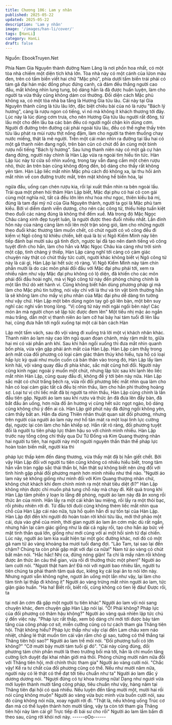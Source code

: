 ```yaml
---
title: Chương 106: Lam y nhân
published: 2025-05-22
updated: 2025-05-22
description: 'Lam y nhân'
image: '/images/han-li/cover/'
tags: [HanLi]
category: HanLi
draft: false
---
```


Nguồn: EbookTruyen.Net

Phía Nam Gia Nguyên thành đường Nam Lăng là nơi phồn hoa
nhất, có một tòa nhà chiếm một diện tích khá lớn. Tòa nhà này có
một cánh của lứon màu đen, trên có tấm biển viết hai chữ "Mặc
phủ", phía dưới tấm biển trái phải có tám gã đại hán mặc đồng
phục đứng canh, cả đám đều thẳng người cao đầu, mắt không
nhìn lung tung, bộ dáng hẳn là đã được huấn luyện, làm cho
người ta vừa thấy cũng không dám coi thường.
Đối diện cách Mặc phủ không xa, có một tòa nhà ba tầng là
Hương Gia tửu lâu. Cái này tại Gia Nguyên thành cũng là tửu lâu
lớn, đặc biệt chiêu bài của nó là rượu "Bách lý hương", càng là
rượu ngon có tiếng, vì nó mà không ít khách thương tới đây.
Lúc này là lúc dùng cơm trưa, cho nên Hương Gia tửu lâu người
rất đông, từ lầu một cho đến lầu ba các bàn đều có người ngồi
chận kín dùng cơm.
Người đi đường trên đường cái phái ngoài tửu lâu, đều có thể
nghe thấy trên tửu lâu phát ra mùi rượu thịt nồng đậm, làm cho
người ta thèm thuồng chay nước miếng, thật là mê người.
Trên một cái màn nhìn ra đường tại lầu hai có một gã thanh niên
đang ngồi, trên bàn cũn có chút đồ ăn cùng một bình rượu nổi
tiếng "Bách lý hương". Sau lưng thanh niên này có một gã cự hán
đang đứng, người này chính là Hàn Lập vừa ra ngoài tìm hiểu tin
tức.
Hàn Lập lúc này từ cửa sổ nhìn xuống, trong tay vẫn đang cầm
một chén rượu nhỏ, thức ăn trên bàn cũng không động đến, bộ
dáng cho thấy rất không yên tâm.
Hàn Lập liếc mắt nhìn Mặc phủ cách đó không xa, lại thu hồi ánh
mắt nhìn về con đường trước mắt, trên mặt không hề biến hóa, lại

ngửa đầu, uống cạn chén rượu kia, rồi lại xuất thần nhìn ra bên
ngoài lầu.
Trải qua một phen hỏi thăm Hàn Lập biết, Mặc đại phu có hai cô
con gái cùng một nghĩa nữ, tất cả đều lớn lên như hoa như ngọc,
thiên kiều bá mị, đúng là tam đại mỹ nữ của Gia Nguyên thành,
người ta gọi là Mặc phủ tam kiều.
Bởi vì diễm danh viễn dương, cho nên các công tử, thiếu hiệp
tuấn kiệt theo đuổi các nàng đúng là không thể đếm xuể.
Mà trong đó Mặc Ngọc Châu càng xinh đẹp tuyệt luân, là người
được theo đuổi nhiều nhất. Lần đính hôn này của nàng càng làm
nổi lên một trận sóng gió, làm cho những người theo đuổi khác
thương tâm muốn chết, có chút người có võ công đều đi kiếm vị
Ngô công tử khiêu chiến, kết quả là bị vị Ngô Kiếm Minh này liên
tiếp đánh bại mười sáu gã tình địch, ngược lại đã tạo nên danh
tiếng võ công tuyệt đỉnh cho hắn, làm cho hắn và Mặc Ngọc Châu
kia càng như trời sinh một cặp, tình chàng ý thiếp.
Hàn Lập càng nghĩ tới càng có cảm giác chuyện này thật có chút
thấy tức cười, người khác không biết vị Ngô công tử này là cái gì,
Hàn Lập lại hết sức rõ ràng.
Vị Ngô Kiếm Minh này tám chín phần mười là do các môn phái
đối đầu với Mặc đại phu phái tới, xem ra nhiều năm như vậy Mặc
đại phu không có lộ diện, đã khiến cho các môn phái đối đầu hoài
nghi, mà vị Ngô công tử này đến phỏng chừng chính là một lần
thử dò xét hành vi. Cũng không biết hắn dùng phương pháp gì
mà làm cho Mặc phủ tin tưởng, nói vậy chỉ với lá thư và tín vật
bình thường hẳn là sẽ không làm cho mấy vị phu nhân của Mặc
đại phu dễ dàng tin tưởng như vậy chứ.
Hàn Lập một bên dùng ngón tay gõ gõ lên bàn, một bên suy nghĩ
các nghi vấn trong lòng.
"Vị công tử này mời ngài ngồi bên này! Các món ăn mà người
chọn sẽ lập tức được đem lên" Một tiểu nhị mặc áo ngắn màu
trắng, dẫn một vị thanh niên áo lam cỡ hai bảy hai tám tuổi đi lên
lầu hai, cũng đưa hắn tới ngồi xuống tại một cái bàn cách Hàn

Lập một tấm vách, sau đó vội vàng đi xuống trả lời một vị khách
nhân khác.
Thanh niên áo lam này cao lớn ngũ quan đoan chánh, mày rậm
mắt to, giữa hai mi có vài phần anh khí.
Sau khi hắn ngồi xuống thì đưa mắt nhìn quanh bốn phía, vừa
vặn gặp phải ánh mắt của Hàn Lập.
Hàn Lập cảm thấy trong ánh mắt của đối phương có loại cảm giác
thâm thúy khó hiểu, tựa hồ có loại hấp lực kỳ quái như muốn
cuốn cả bản thân vào trong đó, Hàn Lập lấy làm kinh hãi, vội vàng
quay đầu đi phía khác, sắc mặt cũng hơi đổi.
Người này cũng kinh ngạc ngoài ý muốn một chút, nhưng lập tức
sau khi lạnh lẽo liếc mắt nhìn Hàn Lập, cũng quay đầu đi, không
để ý tới bên này nữa.
Hàn Lập sắc mặt có chút trắng bệch ra, vừa rồi đối phương liếc
mắt nhìn qua làm cho hắn có loại cảm giác tất cả đều bị nhìn
thấu, làm cho hắn phi thường hoảng sợ.
Loại tư vị chỉ liếc mắt đã bị người ta nhìn thấu, Hàn Lập cũng
chính là lần đầu tiên gặp.
Người áo lam sau khi rượu và thức ăn đã đưa lên đầy bàn, đã bắt
đầu ăn uống, hơn nữa đồ ăn hương vị cũng hết sức ngọt ngào,
bộ dáng cũng không chú ý đến ai cả.
Hàn Lập giờ phút này đã đứng ngồi không yên, cảm thấy bất an.
Hắn đa dùng Thiên nhãn thuật quan sát đối phương, nhưng trên
người của người áo lam này mơ hồ tản mát ra một loại linh lực
cường đại, ngược lại còn làm cho hắn khiếp sợ. Hắn rất rõ ràng,
đối phương tuyệt đối là người tu tiên pháp lực thâm hậu so với
chính mình nhiều.
Hàn Lập trước nay tổng cộng chỉ thấy qua Dư Tử Đồng và Kim
Quang thượng nhân hai người tu tiên, hai người này một người
nguyên thần thân thể pháp lực hoàn toàn biến mất, người kia thì

pháp lực thấp kém đến đáng thương, vừa thấy mặt đã bị hắn giết
chết. Bởi vậy Hàn Lập đối với người tu tiên cũng không có nhiều
hiểu biết, trong tâm hắn vẫn tràn ngập sắc thái thần bí, hắn thật
sự không biết nên ứng đối với tình hình gặp phải đối phương
mạnh hơn mình nhiều như thế nào.
"Người áo lam này sẽ không giống như mình đối với Kim Quang
thượng nhân chứ, không chút khách khí đem chính mình ra một
nhát tiêu diệt đi?" Hàn Lập không nhịn được chỉ muốn phá tung
chỗ này mà chạy đi.
Kết quả trong khi Hàn Lập tâm phiền ý loạn lo lắng đề phòng,
người áo lam này đã ăn xong rồi thức ăn của mình. Hắn lấy ra
một cái khăn lau miệng, rồi lấy ra một thỏi bạc, rồi phiêu nhiên rời
đi. Từ đầu tới đuôi cũng không thèm liếc mắt nhìn qua chỗ của
Hàn Lập cái nào nữa, tựa hồ quên hẳn đi sự tồn tại của Hàn Lập.
Hàn Lập đợi đến khi người đó hoàn toàn rời khỏi tửu lâu, mới thở
phào một cái, dựa vào ghế của mình, thời gian người áo lam ăn
cơm mặc dù rất ngắn, nhưng hắn lại cảm giác giống như là dài cả
ngày rồi, tạo cho hắn áp bức về mặt tinh thần quá lớn, giống như
mới cùng với ai một hồi sinh tử đại chiến.
Lúc này, người áo lam kia xuất hiện tại một góc đường khác, nơi
đó có một gã nam tử áo vàng khoảng ba mươi tuổi đang đợi.
"Lão Tam, tại sao lại đến chậm? Chúng ta còn phải gặp mặt với
đại ca nữa!" Nam tử áo vàng có chút bất mãn nói.
"Hắc hắc! Nhị ca, đừng nóng giận! Ta chỉ là mấy năm rồi không
được ăn thức ăn cảu thế gian, vừa rồi đi thưởng thức một phen!"
Người áo lam cười nói.
"Ngươi thật ham ăn! Đã nói với ngươi bao nhiêu lần, người tu tiên
chúng ta phải thanh tâm quả dục, kiêng kỵ cái loại ăn to nói lớn
này. Nhưng ngươi vẫn không nghe, ngươi ăn uống một lần như
vậy, lại làm cho tâm tính lại thấp đi không ít" Người áo vàng trừng
mắt nhìn người áo lam, tức giận giáo huấn.
"Ha ha! Biết rồi, biết rồi, cũng không có tìen lệ đâu! Được rồi, ta

tại nơi ăn cơm đã gặp một người tu tiên khác" Người áo lam vội
nói sang chuyện khác, đem chuyện gặp Hàn Lập nói lại.
"Ồ! Phải không? Pháp lực của đối phương có thâm hậu không?"
Người áo vàng quả nhiên lập tức chú ý đến việc này.
"Pháp lực rất thấp, xem bộ dáng chỉ mới tới được bảy tám tầng
của công pháp cơ sở, miễn cưỡng cũng có tư cách tham gia
Thăng tiên hội. Thật không hiểu? Pháp lực thấp như vậy clại đến
Lam châu xem náo nhiệt, chẳng lẻ thật muốn tìm cái vận rắm chó
gì sao, tưởng có thể thắng tại Thăng tiên hội sao?" Người áo lam
trề môi nói.
"Đối phương tuổi có lớn không?"
"Cỡ mười bảy mười tám tuổi gì đó".
"Cái này cũng đúng, đối phương tám chín phần mười là theo
trưởng bối mà tới, hẳn là chỉ muốn tăng cường lịch duyệt đại khai
nhãn giới mà thôi. Phỏng chừng mười năm nữa đối với Thăng tiên
hội, mới chính thức tham gia" Người áo vàng cười nói.
"Chắc vậy! Kể ra tư chất của đối phương cũng có thể. Nếu như
mười năm nữa, người này có lẽ thật có thể đạt tới tiêu chuẩn như
ta" Người áo lam đắc ý dương dương nói.
"Ngươi đừng có tự khoa trương nữa! Dạng như ngươi vừa mới
luyện thành mười tầng công pháp, tiêu chuẩn như vậy, hàng năm
tại Thăng tiên đại hội có quá nhiều. Nếu luyện đến tầng mười một,
mười hai rồi nói cũng không muộn" Người áo vàng vừa bực mình
vừa buồn cười nói, sau đó cũng không nói nữa, xoay người rời đi.
"Thật là, nếu không uống Trúc cơ đan mà có thể luyện thành hơn
mười tầng, vậy ta còn tới tham gia Thăng tiên hội này làm cái gì!
Trực tiếp đi bái sư cho rồi" Người áo lam lầm bầm đi theo sau,
cũng rời khỏi nơi này.
------oOo------
